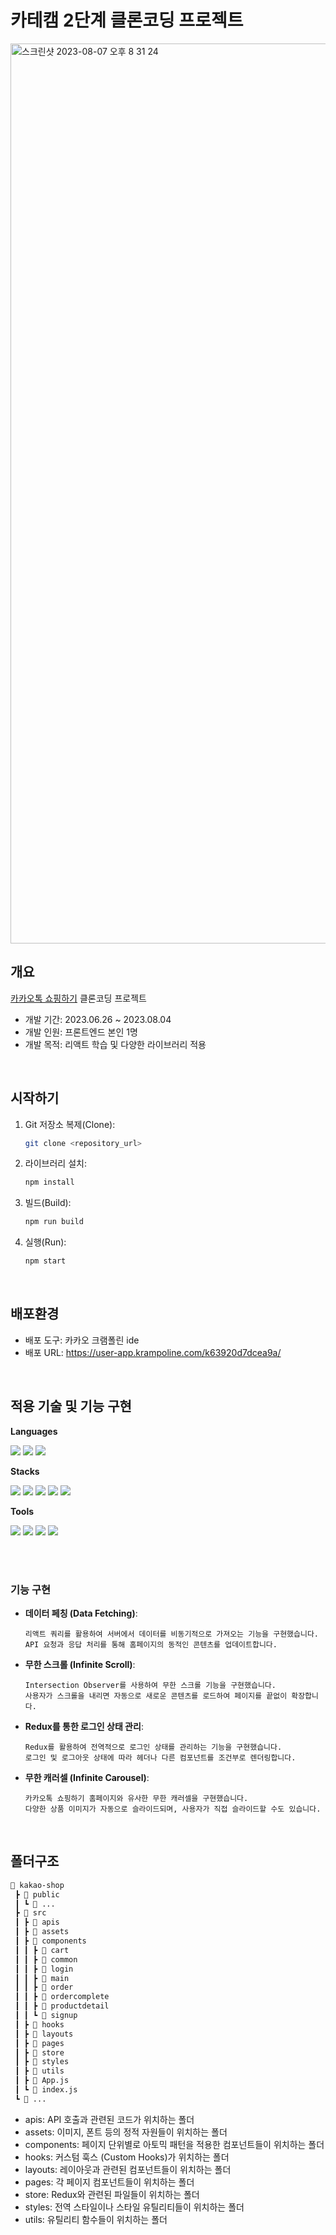 # 카테캠 2단계 클론코딩 프로젝트

<img width="1440" alt="스크린샷 2023-08-07 오후 8 31 24" src="https://github.com/kimchanho97/algorithm/assets/104095041/dd8c6994-3d99-4da0-a7ba-e312b3874cb0">

</br>

## 개요

[카카오톡 쇼핑하기](https://store.kakao.com/) 클론코딩 프로젝트

+ 개발 기간: 2023.06.26 ~ 2023.08.04
+ 개발 인원: 프론트엔드 본인 1명
+ 개발 목적: 리액트 학습 및 다양한 라이브러리 적용

</br>

## 시작하기

1. Git 저장소 복제(Clone):
    ```bash
    git clone <repository_url>
    ```
   
2. 라이브러리 설치:
   ```bash
   npm install
   ```

3. 빌드(Build):
    ```bash
    npm run build
    ```
    
4. 실행(Run):
    ```bash
    npm start
    ```

</br>

## 배포환경

+ 배포 도구: 카카오 크램폴린 ide
+ 배포 URL: <https://user-app.krampoline.com/k63920d7dcea9a/>

</br>

## 적용 기술 및 기능 구현

**Languages**

<img src="https://img.shields.io/badge/HTML5-E34F26?style=for-the-badge&logo=HTML5&logoColor=white">&nbsp;<img src="https://img.shields.io/badge/CSS-1572B6?style=for-the-badge&logo=CSS3&logoColor=white">&nbsp;<img src="https://img.shields.io/badge/JAVASCRIPT-F7DF1E?style=for-the-badge&logo=JavaScript&logoColor=white">

**Stacks**

<img src="https://img.shields.io/badge/React-61DAFB?style=for-the-badge&logo=React&logoColor=white">&nbsp;<img src="https://img.shields.io/badge/Axios-5A29E4?style=for-the-badge&logo=Axios&logoColor=white">&nbsp;<img src="https://img.shields.io/badge/Redux-764ABC?style=for-the-badge&logo=Redux&logoColor=white">&nbsp;<img src="https://img.shields.io/badge/React Query-FF4154?style=for-the-badge&logo=React Query&logoColor=white">&nbsp;<img src="https://img.shields.io/badge/Tailwind CSS-06B6D4?style=for-the-badge&logo=Tailwind CSS&logoColor=white">

**Tools**

<img src="https://img.shields.io/badge/Visual Studio Code-007ACC?style=for-the-badge&logo=Visual Studio Code&logoColor=white">&nbsp;<img src="https://img.shields.io/badge/Prettier-F7B93E?style=for-the-badge&logo=Prettier&logoColor=white">&nbsp;<img src="https://img.shields.io/badge/ESLint-4B32C3?style=for-the-badge&logo=ESLint&logoColor=white">&nbsp;<img src="https://img.shields.io/badge/Git-F05032?style=for-the-badge&logo=Git&logoColor=white">

</br>
</br>

### 기능 구현

+ **데이터 페칭 (Data Fetching)**:
  ```
  리액트 쿼리를 활용하여 서버에서 데이터를 비동기적으로 가져오는 기능을 구현했습니다.
  API 요청과 응답 처리를 통해 홈페이지의 동적인 콘텐츠를 업데이트합니다.
  ```

+ **무한 스크롤 (Infinite Scroll)**:
  ```
  Intersection Observer를 사용하여 무한 스크롤 기능을 구현했습니다.
  사용자가 스크롤을 내리면 자동으로 새로운 콘텐츠를 로드하여 페이지를 끝없이 확장합니다.
  ```
  
+ **Redux를 통한 로그인 상태 관리**:
  ```
  Redux를 활용하여 전역적으로 로그인 상태를 관리하는 기능을 구현했습니다.
  로그인 및 로그아웃 상태에 따라 헤더나 다른 컴포넌트를 조건부로 렌더링합니다.
  ```
  
+ **무한 캐러셀 (Infinite Carousel)**:
  ```
  카카오톡 쇼핑하기 홈페이지와 유사한 무한 캐러셀을 구현했습니다.
  다양한 상품 이미지가 자동으로 슬라이드되며, 사용자가 직접 슬라이드할 수도 있습니다.
  ```

</br>

## 폴더구조

```bash
📂 kakao-shop
 ┣ 📂 public
 ┃ ┗ 📜 ...
 ┣ 📂 src
 ┃ ┣ 📂 apis
 ┃ ┣ 📂 assets
 ┃ ┣ 📂 components
 ┃ ┃ ┣ 📂 cart
 ┃ ┃ ┣ 📂 common
 ┃ ┃ ┣ 📂 login
 ┃ ┃ ┣ 📂 main
 ┃ ┃ ┣ 📂 order
 ┃ ┃ ┣ 📂 ordercomplete
 ┃ ┃ ┣ 📂 productdetail
 ┃ ┃ ┗ 📂 signup
 ┃ ┣ 📂 hooks
 ┃ ┣ 📂 layouts
 ┃ ┣ 📂 pages
 ┃ ┣ 📂 store
 ┃ ┣ 📂 styles
 ┃ ┣ 📂 utils
 ┃ ┣ 📜 App.js
 ┃ ┗ 📜 index.js
 ┗ 📜 ...
```

+ apis: API 호출과 관련된 코드가 위치하는 폴더
+ assets: 이미지, 폰트 등의 정적 자원들이 위치하는 폴더
+ components: 페이지 단위별로 아토믹 패턴을 적용한 컴포넌트들이 위치하는 폴더
+ hooks: 커스텀 훅스 (Custom Hooks)가 위치하는 폴더
+ layouts: 레이아웃과 관련된 컴포넌트들이 위치하는 폴더
+ pages: 각 페이지 컴포넌트들이 위치하는 폴더
+ store: Redux와 관련된 파일들이 위치하는 폴더
+ styles: 전역 스타일이나 스타일 유틸리티들이 위치하는 폴더
+ utils: 유틸리티 함수들이 위치하는 폴더
